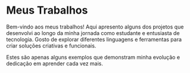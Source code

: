  <h1>Meus Trabalhos</h1>
    <p>Bem-vindo aos meus trabalhos! Aqui apresento alguns dos projetos que desenvolvi ao longo da minha jornada como estudante e entusiasta de tecnologia. Gosto de explorar diferentes linguagens e ferramentas para criar soluções criativas e funcionais.</p>
    <p>Estes são apenas alguns exemplos que demonstram minha evolução e dedicação em aprender cada vez mais.</p>
